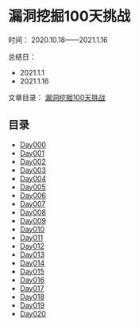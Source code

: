 # 漏洞挖掘100天挑战

时间： 2020.10.18——2021.1.16

总结日： 
- 2021.1.1
- 2021.1.16

文章目录： [漏洞挖掘100天挑战](https://pxiaoer.blog/category/aipwn/100daysofhacking/)

## 目录

- [Day000](https://pxiaoer.blog/2020/10/18/day000/)
- [Day001](https://pxiaoer.blog/2020/10/19/day001/) 
- [Day002](https://pxiaoer.blog/2020/10/20/day002/) 
- [Day003](https://pxiaoer.blog/2020/10/21/day003/)
- [Day004](https://pxiaoer.blog/2020/10/22/day004/) 
- [Day005](https://pxiaoer.blog/2020/10/23/day005/) 
- [Day006](https://pxiaoer.blog/2020/10/24/day006/) 
- [Day007](https://pxiaoer.blog/2020/10/25/day007/) 
- [Day008](https://pxiaoer.blog/2020/10/26/day008/) 
- [Day009](https://pxiaoer.blog/2020/10/27/day009/) 
- [Day010](https://pxiaoer.blog/2020/10/28/day010/) 
- [Day011](https://pxiaoer.blog/2020/10/29/day011/) 
- [Day012](https://pxiaoer.blog/2020/10/30/day012/) 
- [Day013](https://pxiaoer.blog/2020/10/31/day013/) 
- [Day014](https://pxiaoer.blog/2020/11/01/day014/) 
- [Day015](https://pxiaoer.blog/2020/11/02/day015/) 
- [Day016](https://pxiaoer.blog/2020/11/03/day016/) 
- [Day017](https://pxiaoer.blog/2020/11/04/day017/) 
- [Day018](https://pxiaoer.blog/2020/11/05/day018/) 
- [Day019](https://pxiaoer.blog/2020/11/06/day019/) 
- [Day020](https://pxiaoer.blog/2020/11/07/day020/) 

